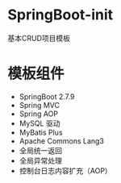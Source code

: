 # SpringBoot-init
基本CRUD项目模板

# 模板组件
- SpringBoot 2.7.9
- Spring MVC
- Spring AOP
- MySQL 驱动
- MyBatis Plus
- Apache Commons Lang3
- 全局统一返回
- 全局异常处理
- 控制台日志内容扩充（AOP）
